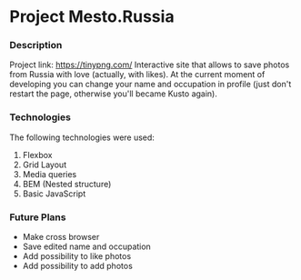 # Project Mesto.Russia

### Description

Project link: https://tinypng.com/
Interactive site that allows to save photos from Russia with love (actually, with likes). At the current moment of developing you can change your name and occupation in profile (just don't restart the page, otherwise you'll became Kusto again).

### Technologies

The following technologies were used:
1. Flexbox
1. Grid Layout
1. Media queries
1. BEM (Nested structure)
1. Basic JavaScript

### Future Plans

* Make cross browser
* Save edited name and occupation
* Add possibility to like photos
* Add possibility to add photos
